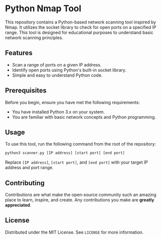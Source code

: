 # Python Nmap Tool

This repository contains a Python-based network scanning tool inspired by Nmap. It utilizes the socket library to check for open ports on a specified IP range. This tool is designed for educational purposes to understand basic network scanning principles.

## Features

- Scan a range of ports on a given IP address.
- Identify open ports using Python's built-in socket library.
- Simple and easy to understand Python code.

## Prerequisites

Before you begin, ensure you have met the following requirements:
- You have installed Python 3.x on your system.
- You are familiar with basic network concepts and Python programming.

## Usage

To use this tool, run the following command from the root of the repository:

```bash
python3 scanner.py [IP address] [start port] [end port]
```

Replace `[IP address]`, `[start port]`, and `[end port]` with your target IP address and port range.

## Contributing

Contributions are what make the open-source community such an amazing place to learn, inspire, and create. Any contributions you make are **greatly appreciated**.

## License

Distributed under the MIT License. See `LICENSE` for more information.
